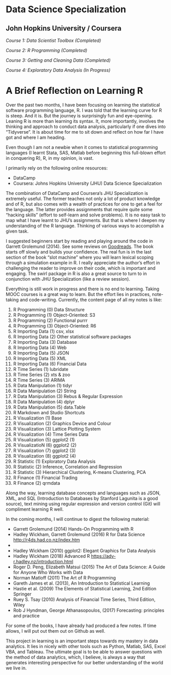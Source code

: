 # Data Science Specialization 
## John Hopkins University / Coursera

*Course 1: Data Scientist Toolbox (Completed)*

*Course 2: R Programming (Completed)*

*Course 3: Getting and Cleaning Data (Completed)*

*Course 4: Exploratory Data Analysis (In Progress)*


# A Brief Reflection on Learning R

Over the past two months, I have been focusing on learning the statistical software programming language, R. I was told that the learning curve for R is steep. And it is. But the journey is surprisingly fun and eye-opening. Leaning R is more than learning its syntax. It, more importantly, involves the thinking and approach to conduct data analysis, particularly if one dives into “Tidyverse”. It is about time for me to sit down and reflect on how far I have got and where I am heading.

Even though I am not a newbie when it comes to statistical programming languages (I learnt Stata, SAS, Matlab before beginning this full-blown effort in conquering R), R, in my opinion, is vast. 

I primarily rely on the following online resources:

* DataCamp
* Coursera: Johns Hopkins University (JHU) Data Science Specialization

The combination of DataCamp and Coursera’s JHU Specialization is extremely useful. The former teaches not only a lot of product knowledge and of R, but also comes with a wealth of practices for one to get a feel for the language. The latter provides assignments that require quite some “hacking skills” (effort to self-learn and solve problems). It is no easy task to map what I have learnt to JHU’s assignments. But that is where I deepen my understanding of the R language. Thinking of various ways to accomplish a given task. 

I suggested beginners start by reading and playing around the code in Garrett Grolemund (2014). See some reviews on [Goodreads](https://www.goodreads.com/book/show/22779823-hands-on-programming-with-r). The book starts off slowly and builds your confidence. The real fun is in the last section of the book “slot machine” where you will learn lexical scoping through a simulation example in R. I really appreciate the author’s effort in challenging the reader to improve on their code, which is important and engaging. The swirl package in R is also a great source to turn to in conjunction with JHU Specialization (like a review session). 

Everything is still work in progress and there is no end to learning. Taking MOOC courses is a great way to learn. But the effort lies in practices, note-taking and code-writing. Currently, the content page of all my notes is like:

1. R Programming (0) Data Structure
2. R Programming (1) Object-Oriented: S3
3. R Programming (2) Functional purrr
4. R Programming (3) Object-Oriented: R6
5. R Importing Data (1) csv, xlsx 
6. R Importing Data (2) Other statistical software packages
7. R Importing Data (3) Database 
8. R Importing Data (4) Web 
9. R Importing Data (5) JSON
10. R Importing Data (5) XML 
11. R Importing Data (6) Financial Data
12. R Time Series (1) lubridate
13. R Time Series (2) xts & zoo 
14. R Time Series (3) ARIMA
15. R Data Manipulation (1) tidyr 
16. R Data Manipulation (2) String
17. R Data Manipulation (3) Rebus & Regular Expression
18. R Data Manipulation (4) dplyr
19. R Data Manipulation (5) data.Table
20. R Markdown and Studio Shortcuts
21. R Visualization (1) Base 
22. R Visualization (2) Graphics Device and Colour
23. R Visualization (3) Lattice Plotting System
24. R Visualization (4) Time Series Data
25. R Visualization (5) ggplot2 (1) 
26. R VisualizatioN (6) ggplot2 (2)
27. R Visualization (7) ggplot2 (3)
28. R Visualization (8) ggplot2 (4)
29. R Statistic (1) Exploratory Data Analysis 
30. R Statistic (2) Inference, Correlation and Regression
31. R Statistic (3) Hierarchical Clustering, K-means Clustering, PCA 
32. R Finance (1) Financial Trading
33. R Finance (2) qrmdata


Along the way, learning database concepts and languages such as JSON, XML, and SQL (Introduction to Databases by Stanford Lagunita is a good source), text mining using regular expression and version control (Git) will compliment learning R well.

In the coming months, I will continue to digest the following material:

* Garrett Grolemund (2014) Hands-On Programming with R
* Hadley Wickham, Garrett Grolemund (2016) R for Data Science http://r4ds.had.co.nz/index.htm
*
* Hadley Wickham (2010) ggplot2: Elegant Graphics for Data Analysis 
* Hadley Wickham (2018) Advanced R https://adv-r.hadley.nz/introduction.html
* Roger D. Peng, Elizabeth Matsui (2015) The Art of Data Science: A Guide for Anyone Who Works with Data
* Norman Matloff (2011) The Art of R Programming
* Gareth James et al. (2013), An Introduction to Statistical Learning
* Hastie et al. (2009) The Elements of Statistical Learning, 2nd Edition Springer
* Ruey S. Tsay (2010) Analysis of Financial Time Series, Third Edition, Wiley
* Rob J Hyndman, George Athanasopoulos, (2017) Forecasting: principles and practice


For some of the books, I have already had produced a few notes. If time allows, I will put out them out on Github as well.

This project in learning is an important steps towards my mastery in data analytics. It lies in nicely with other tools such as Python, Matlab, SAS, Excel VBA, and Tableau. The ultimate goal is to be able to answer questions with the method of data analytics, which, I believe, is always a way that generates interesting perspective for our better understanding of the world we live in.
